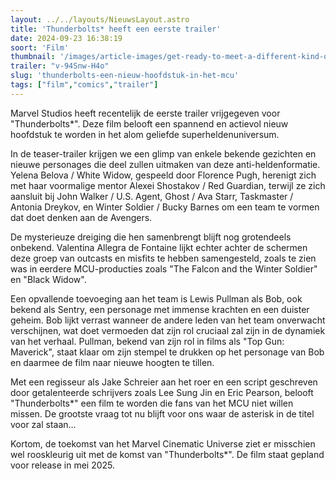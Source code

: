 ```yaml
---
layout: ../../layouts/NieuwsLayout.astro
title: 'Thunderbolts* heeft een eerste trailer'
date: 2024-09-23 16:38:19
soort: 'Film'
thumbnail: '/images/article-images/get-ready-to-meet-a-different-kind-of-marvel-team-1727098414.jpg'
trailer: "v-94Snw-H4o"
slug: 'thunderbolts-een-nieuw-hoofdstuk-in-het-mcu'
tags: ["film","comics","trailer"]
---
```


Marvel Studios heeft recentelijk de eerste trailer vrijgegeven voor "Thunderbolts*". Deze film belooft een spannend en actievol nieuw hoofdstuk te worden in het alom geliefde superheldenuniversum.

In de teaser-trailer krijgen we een glimp van enkele bekende gezichten en nieuwe personages die deel zullen uitmaken van deze anti-heldenformatie. Yelena Belova / White Widow, gespeeld door Florence Pugh, herenigt zich met haar voormalige mentor Alexei Shostakov / Red Guardian, terwijl ze zich aansluit bij John Walker / U.S. Agent, Ghost / Ava Starr, Taskmaster / Antonia Dreykov, en Winter Soldier / Bucky Barnes om een team te vormen dat doet denken aan de Avengers.

De mysterieuze dreiging die hen samenbrengt blijft nog grotendeels onbekend. Valentina Allegra de Fontaine lijkt echter achter de schermen deze groep van outcasts en misfits te hebben samengesteld, zoals te zien was in eerdere MCU-producties zoals "The Falcon and the Winter Soldier" en "Black Widow".

Een opvallende toevoeging aan het team is Lewis Pullman als Bob, ook bekend als Sentry, een personage met immense krachten en een duister geheim. Bob lijkt verrast wanneer de andere leden van het team onverwacht verschijnen, wat doet vermoeden dat zijn rol cruciaal zal zijn in de dynamiek van het verhaal. Pullman, bekend van zijn rol in films als "Top Gun: Maverick", staat klaar om zijn stempel te drukken op het personage van Bob en daarmee de film naar nieuwe hoogten te tillen.

Met een regisseur als Jake Schreier aan het roer en een script geschreven door getalenteerde schrijvers zoals Lee Sung Jin en Eric Pearson, belooft "Thunderbolts*" een film te worden die fans van het MCU niet willen missen. De grootste vraag tot nu blijft voor ons waar de asterisk in de titel voor zal staan...

Kortom, de toekomst van het Marvel Cinematic Universe ziet er misschien wel rooskleurig uit met de komst van "Thunderbolts*". De film staat gepland voor release in mei 2025.
